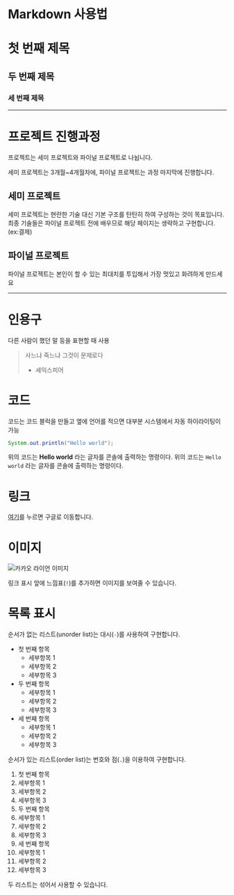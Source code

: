 # Markdown 사용법 

# 첫 번째 제목
## 두 번째 제목
### 세 번째 제목

---

# 프로젝트 진행과정

프로젝트는 세미 프로젝트와 파이널 프로젝트로 나뉩니다.

세미 프로젝트는 3개월~4개월차에, 파이널 프로젝트는 과정 마지막에 진행합니다.

## 세미 프로젝트

세미 프로젝트는 현란한 기술 대신 기본 구조를 탄탄히 하여 구성하는 것이 목표입니다.
최종 기술들은 파이널 프로젝트 전에 배우므로 해당 페이지는 생략하고 구현합니다. (ex:결제)

## 파이널 프로젝트

파이널 프로젝트는 본인이 할 수 있는 최대치를 투입해서 가장 멋있고 화려하게 만드세요 

---

# 인용구

다른 사람이 했던 말 등을 표현할 때 사용

> 사느냐 죽느냐 그것이 문제로다
> - 셰익스피어

# 코드

코드는 코드 블럭을 만들고 옆에 언어를 적으면 대부분 시스템에서 자동 하이라이팅이 가능 

``` java
System.out.println("Hello world");
```

위의 코드는 **Hello world** 라는 글자를 콘솔에 출력하는 명령이다.
위의 코드는 `Hello world` 라는 글자를 콘솔에 출력하는 명령이다.

# 링크

[여기](https://www.google.com)를 누르면 구글로 이동합니다.

# 이미지

![카카오 라이언 이미지](https://blog.kakaocdn.net/dn/bezjux/btqCX8fuOPX/6uq138en4osoKRq9rtbEG0/img.jpg)

링크 표시 앞에 느낌표(`!`)를 추가하면 이미지를 보여줄 수 있습니다.

# 목록 표시

순서가 없는 리스트(unorder list)는 대시(`-`)를 사용하여 구현합니다. 

- 첫 번째 항목
  - 세부항목 1
  - 세부항목 2
  - 세부항목 3
- 두 번째 항목
  - 세부항목 1
  - 세부항목 2
  - 세부항목 3
- 세 번째 항목 
  - 세부항목 1
  - 세부항목 2
  - 세부항목 3

순서가 있는 리스트(order list)는 번호와 점(`.`)을 이용하여 구현합니다. 

1. 첫 번째 항목 
  1. 세부항목 1
  2. 세부항목 2
  3. 세부항목 3
3. 두 번째 항목
  1. 세부항목 1
  2. 세부항목 2
  3. 세부항목 3
5. 세 번째 항목 
  1. 세부항목 1
  2. 세부항목 2
  3. 세부항목 3

두 리스트는 섞어서 사용할 수 있습니다. 
